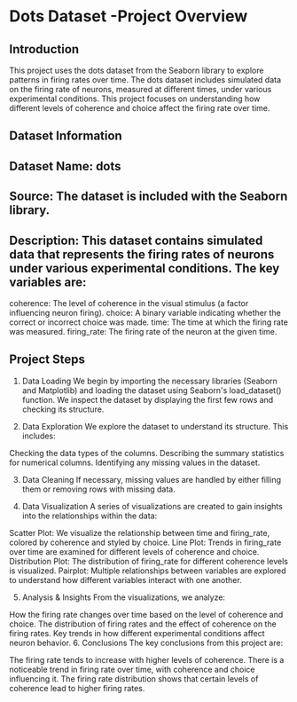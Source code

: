 # Dots Dataset -Project Overview

## Introduction
This project uses the dots dataset from the Seaborn library to explore patterns in firing rates over time.
The dots dataset includes simulated data on the firing rate of neurons, measured at different times, under various experimental conditions.
This project focuses on understanding how different levels of coherence and choice affect the firing rate over time.

## Dataset Information

## Dataset Name:  dots

## Source: The dataset is included with the Seaborn library.

## Description: This dataset contains simulated data that represents the firing rates of neurons under various experimental conditions. The key variables are:
coherence: The level of coherence in the visual stimulus (a factor influencing neuron firing).
choice: A binary variable indicating whether the correct or incorrect choice was made.
time: The time at which the firing rate was measured.
firing_rate: The firing rate of the neuron at the given time.

## Project Steps

1. Data Loading
We begin by importing the necessary libraries (Seaborn and Matplotlib) and loading the dataset using Seaborn's load_dataset() function.
We inspect the dataset by displaying the first few rows and checking its structure.

3. Data Exploration
We explore the dataset to understand its structure. This includes:

Checking the data types of the columns.
Describing the summary statistics for numerical columns.
Identifying any missing values in the dataset.

3. Data Cleaning
If necessary, missing values are handled by either filling them or removing rows with missing data.

4. Data Visualization
A series of visualizations are created to gain insights into the relationships within the data:

Scatter Plot: We visualize the relationship between time and firing_rate, colored by coherence and styled by choice.
Line Plot: Trends in firing_rate over time are examined for different levels of coherence and choice.
Distribution Plot: The distribution of firing_rate for different coherence levels is visualized.
Pairplot: Multiple relationships between variables are explored to understand how different variables interact with one another.



5. Analysis & Insights
From the visualizations, we analyze:

How the firing rate changes over time based on the level of coherence and choice.
The distribution of firing rates and the effect of coherence on the firing rates.
Key trends in how different experimental conditions affect neuron behavior.
6. Conclusions
The key conclusions from this project are:

The firing rate tends to increase with higher levels of coherence.
There is a noticeable trend in firing rate over time, with coherence and choice influencing it.
The firing rate distribution shows that certain levels of coherence lead to higher firing rates.



